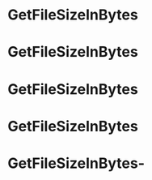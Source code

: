 # GetFileSizeInBytes
# GetFileSizeInBytes
# GetFileSizeInBytes
# GetFileSizeInBytes
# GetFileSizeInBytes-
